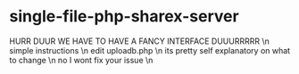 # single-file-php-sharex-server
HURR DUUR WE HAVE TO HAVE A FANCY INTERFACE DUUURRRRR \n
simple instructions \n
edit uploadb.php \n
its pretty self explanatory on what to change \n
no I wont fix your issue \n
